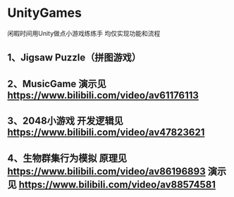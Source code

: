 # UnityGames
闲暇时间用Unity做点小游戏练练手  均仅实现功能和流程

## 1、Jigsaw Puzzle（拼图游戏）
## 2、MusicGame 演示见 https://www.bilibili.com/video/av61176113
## 3、2048小游戏 开发逻辑见 https://www.bilibili.com/video/av47823621
## 4、生物群集行为模拟 原理见 https://www.bilibili.com/video/av86196893 演示见 https://www.bilibili.com/video/av88574581
